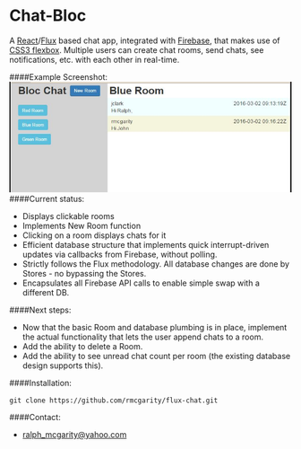# Chat-Bloc
A [React](https://facebook.github.io/react)/[Flux](http://facebook.github.io/flux) based chat app, integrated with [Firebase](https://www.firebase.com), that makes use of [CSS3 flexbox](https://developer.mozilla.org/en-US/docs/Web/CSS/CSS_Flexible_Box_Layout/Using_CSS_flexible_boxes). Multiple users can create chat rooms, send chats, see notifications, etc. with each other in real-time.

####Example Screenshot:
![Example Screen Shot](https://github.com/rmcgarity/chat-bloc/blob/lesson2/app/assets/images/Chat-Bloc-Snapshot.JPG "Example Screen Shot")
####Current status: 
* Displays clickable rooms
* Implements New Room function
* Clicking on a room displays chats for it
* Efficient database structure that implements quick interrupt-driven updates via callbacks from Firebase, without polling.
* Strictly follows the Flux methodology. All database changes are done by Stores - no bypassing the Stores.
* Encapsulates all Firebase API calls to enable simple swap with a different DB.

####Next steps:
* Now that the basic Room and database plumbing is in place, implement the actual functionality that lets the user append chats to a room.
* Add the ability to delete a Room.
* Add the ability to see unread chat count per room (the existing database design supports this).

####Installation:
```
git clone https://github.com/rmcgarity/flux-chat.git
```

####Contact:
* ralph_mcgarity@yahoo.com

